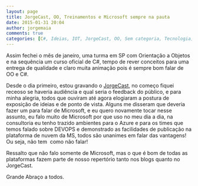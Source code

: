 ```yaml
---
layout: page
title: JorgeCast, OO, Treinamentos e Microsoft sempre na pauta
date: 2015-01-31 20:04
author: jorgemaia
comments: true
categories: [C#, Ideias, IOT, JorgeCast, OO, Sem categoria, Tecnologia]
---
```

Assim fechei o mês de janeiro, uma turma em SP com Orientação a Objetos e na sequência um curso oficial de C#, tempo de rever conceitos para uma entrega de qualidade e claro muita animação pois é sempre bom falar de OO e C#.

Desde o dia primeiro, estou gravando o <a href="http://www.jorgecast.com.br" target="_blank">JorgeCast</a>, no começo fiquei receoso se haveria audiência e qual seria o feedback do público, e para minha alegria, todos que ouviram até agora elogiaram a postura de exposição de ideias e de ponto de vista. Alguns me disseram que deveria fazer um para falar de Microsoft, e eu quero novamente tocar nesse assunto, eu falo muito de Microsoft por que uso no meu dia a dia, na consultoria eu tenho trazido ambientes para o Azure e para os times que temos falado sobre DEVOPS e demonstrado as facilidades de publicação na plataforma de nuvem da MS, todos são unanimes em falar das vantagens! Ou seja, não tem  como não falar!

Ressalto que não falo somente de Microsoft, mas o que é bom de todas as plataformas fazem parte de nosso repertório tanto nos blogs quanto no JorgeCast.

Grande Abraço a todos.

&nbsp;

